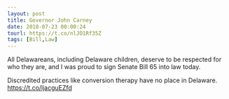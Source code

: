 ```yaml
---
layout: post
title: Governor John Carney
date: 2018-07-23 00:00:24
tourl: https://t.co/nlJO1Rf35Z
tags: [Bill,Law]
---
```

All Delawareans, including Delaware children, deserve to be respected for who they are, and I was proud to sign Senate Bill 65 into law today. 

Discredited practices like conversion therapy have no place in Delaware. https://t.co/ljacguEZfd